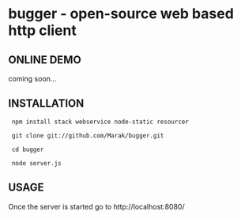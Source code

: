 # bugger - open-source web based http client

## ONLINE DEMO

  coming soon...

## INSTALLATION

     npm install stack webservice node-static resourcer
   
     git clone git://github.com/Marak/bugger.git
   
     cd bugger
   
     node server.js
   
## USAGE

Once the server is started go to http://localhost:8080/  

